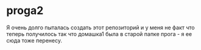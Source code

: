 # proga2
Я очень долго пыталась создать этот репозиторий и у меня не факт что теперь получилось так что домашка1 была в старой папке прога - я ее сюда тоже перенесу.
